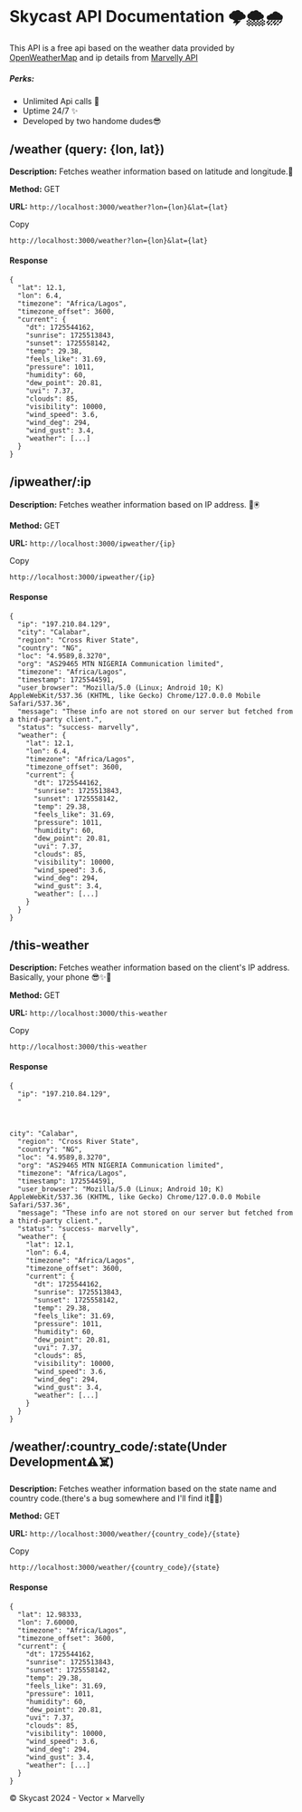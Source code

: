 Skycast API Documentation 🌩️🌨️🌧️
===================================

This API is a free api based on the weather data provided by [OpenWeatherMap](https://openweathermap.org/) and ip details from [Marvelly API](https://api.marvelly.com.ng/ip/)

##### Perks:

*   Unlimited Api calls 👀
*   Uptime 24/7 ✨
*   Developed by two handome dudes😎

/weather (query: {lon, lat})
----------------------------

**Description:** Fetches weather information based on latitude and longitude.📍

**Method:** GET

**URL:** `http://localhost:3000/weather?lon={lon}&lat={lat}`

Copy

    
    http://localhost:3000/weather?lon={lon}&lat={lat}
                    

#### Response

    
    {
      "lat": 12.1,
      "lon": 6.4,
      "timezone": "Africa/Lagos",
      "timezone_offset": 3600,
      "current": {
        "dt": 1725544162,
        "sunrise": 1725513843,
        "sunset": 1725558142,
        "temp": 29.38,
        "feels_like": 31.69,
        "pressure": 1011,
        "humidity": 60,
        "dew_point": 20.81,
        "uvi": 7.37,
        "clouds": 85,
        "visibility": 10000,
        "wind_speed": 3.6,
        "wind_deg": 294,
        "wind_gust": 3.4,
        "weather": [...]
      }
    }
                

/ipweather/:ip
--------------

**Description:** Fetches weather information based on IP address. 📍🖲️

**Method:** GET

**URL:** `http://localhost:3000/ipweather/{ip}`

Copy

    
    http://localhost:3000/ipweather/{ip}
                    

#### Response

    
    {
      "ip": "197.210.84.129",
      "city": "Calabar",
      "region": "Cross River State",
      "country": "NG",
      "loc": "4.9589,8.3270",
      "org": "AS29465 MTN NIGERIA Communication limited",
      "timezone": "Africa/Lagos",
      "timestamp": 1725544591,
      "user_browser": "Mozilla/5.0 (Linux; Android 10; K) AppleWebKit/537.36 (KHTML, like Gecko) Chrome/127.0.0.0 Mobile Safari/537.36",
      "message": "These info are not stored on our server but fetched from a third-party client.",
      "status": "success- marvelly",
      "weather": {
        "lat": 12.1,
        "lon": 6.4,
        "timezone": "Africa/Lagos",
        "timezone_offset": 3600,
        "current": {
          "dt": 1725544162,
          "sunrise": 1725513843,
          "sunset": 1725558142,
          "temp": 29.38,
          "feels_like": 31.69,
          "pressure": 1011,
          "humidity": 60,
          "dew_point": 20.81,
          "uvi": 7.37,
          "clouds": 85,
          "visibility": 10000,
          "wind_speed": 3.6,
          "wind_deg": 294,
          "wind_gust": 3.4,
          "weather": [...]
        }
      }
    }
                

/this-weather
-------------

**Description:** Fetches weather information based on the client's IP address. Basically, your phone 😎✨🥇

**Method:** GET

**URL:** `http://localhost:3000/this-weather`

Copy

    
    http://localhost:3000/this-weather
                    

#### Response

    
    {
      "ip": "197.210.84.129",
      "
    
    
    
    city": "Calabar",
      "region": "Cross River State",
      "country": "NG",
      "loc": "4.9589,8.3270",
      "org": "AS29465 MTN NIGERIA Communication limited",
      "timezone": "Africa/Lagos",
      "timestamp": 1725544591,
      "user_browser": "Mozilla/5.0 (Linux; Android 10; K) AppleWebKit/537.36 (KHTML, like Gecko) Chrome/127.0.0.0 Mobile Safari/537.36",
      "message": "These info are not stored on our server but fetched from a third-party client.",
      "status": "success- marvelly",
      "weather": {
        "lat": 12.1,
        "lon": 6.4,
        "timezone": "Africa/Lagos",
        "timezone_offset": 3600,
        "current": {
          "dt": 1725544162,
          "sunrise": 1725513843,
          "sunset": 1725558142,
          "temp": 29.38,
          "feels_like": 31.69,
          "pressure": 1011,
          "humidity": 60,
          "dew_point": 20.81,
          "uvi": 7.37,
          "clouds": 85,
          "visibility": 10000,
          "wind_speed": 3.6,
          "wind_deg": 294,
          "wind_gust": 3.4,
          "weather": [...]
        }
      }
    }
                

/weather/:country\_code/:state(Under Development⚠️☠️)
-----------------------------------------------------

**Description:** Fetches weather information based on the state name and country code.(there's a bug somewhere and I'll find it🌚🫠)

**Method:** GET

**URL:** `http://localhost:3000/weather/{country_code}/{state}`

Copy

    
    http://localhost:3000/weather/{country_code}/{state}
                    

#### Response

    
    {
      "lat": 12.98333,
      "lon": 7.60000,
      "timezone": "Africa/Lagos",
      "timezone_offset": 3600,
      "current": {
        "dt": 1725544162,
        "sunrise": 1725513843,
        "sunset": 1725558142,
        "temp": 29.38,
        "feels_like": 31.69,
        "pressure": 1011,
        "humidity": 60,
        "dew_point": 20.81,
        "uvi": 7.37,
        "clouds": 85,
        "visibility": 10000,
        "wind_speed": 3.6,
        "wind_deg": 294,
        "wind_gust": 3.4,
        "weather": [...]
      }
    }
                

© Skycast 2024 - Vector × Marvelly
